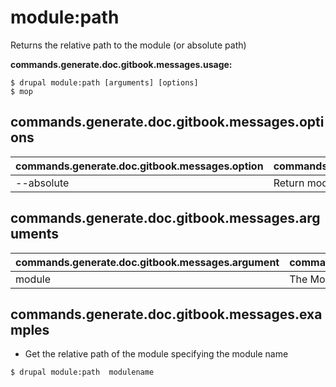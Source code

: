 # module:path
Returns the relative path to the module (or absolute path)

**commands.generate.doc.gitbook.messages.usage:**
```
$ drupal module:path [arguments] [options]
$ mop  
```

## commands.generate.doc.gitbook.messages.options
commands.generate.doc.gitbook.messages.option | commands.generate.doc.gitbook.messages.details
-------|-------------
--absolute | Return module absolute path

## commands.generate.doc.gitbook.messages.arguments
commands.generate.doc.gitbook.messages.argument | commands.generate.doc.gitbook.messages.details
---------|-------------
module | The Module name (machine name)

## commands.generate.doc.gitbook.messages.examples
* Get the relative path of the module specifying the module name
```
$ drupal module:path  modulename

```
